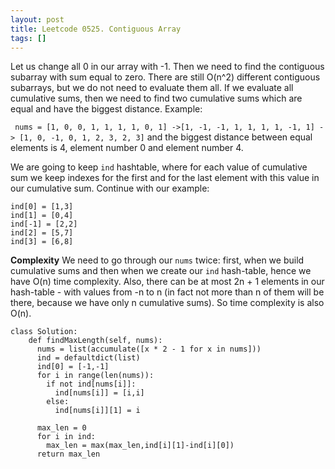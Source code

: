 ```yaml
---
layout: post
title: Leetcode 0525. Contiguous Array
tags: []
---
```


Let us change all 0 in our array with -1. Then we need to find the contiguous subarray with sum equal to zero. There are still O(n^2) different contiguous subarrays, but we do not need to evaluate them all. If we evaluate all cumulative sums, then we need to find two cumulative sums which are equal and have the biggest distance. Example:

``` nums = [1, 0, 0, 1, 1, 1, 1, 0, 1] ->[1, -1, -1, 1, 1, 1, 1, -1, 1] -> [1, 0, -1, 0, 1, 2, 3, 2, 3]``` 
and the biggest distance between equal elements is 4, element number 0 and element number 4.

We are going to keep ```ind``` hashtable, where for each value of cumulative sum we keep indexes for the first and for the last element with this value in our cumulative sum. Continue with our example:
```
ind[0] = [1,3]
ind[1] = [0,4]
ind[-1] = [2,2]
ind[2] = [5,7]
ind[3] = [6,8]
```

**Complexity** We need to go through our ```nums``` twice: first, when we build cumulative sums and then when we create our ```ind``` hash-table, hence we have O(n) time complexity. Also, there can be at most 2n + 1 elements in our hash-table - with values from -n to n (in fact not more than n of them will be there, because we have only n cumulative sums). So time complexity is also O(n).

``` 
class Solution:
    def findMaxLength(self, nums):
      nums = list(accumulate([x * 2 - 1 for x in nums]))
      ind = defaultdict(list)
      ind[0] = [-1,-1]
      for i in range(len(nums)):
        if not ind[nums[i]]:
          ind[nums[i]] = [i,i]
        else:
          ind[nums[i]][1] = i
      
      max_len = 0
      for i in ind:
        max_len = max(max_len,ind[i][1]-ind[i][0])
      return max_len
```
